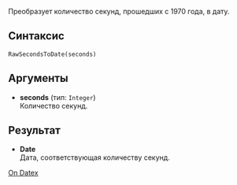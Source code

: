 Преобразует количество секунд, прошедших с 1970 года, в дату.

## Синтаксис
`RawSecondsToDate(seconds)` 

## Аргументы
- **seconds** (тип: `Integer`)  
    Количество секунд.

## Результат
- **Date**  
    Дата, соответствующая количеству секунд.

[On Datex](http://docs.datex.ru/article.htm?id=5620276892448878721)